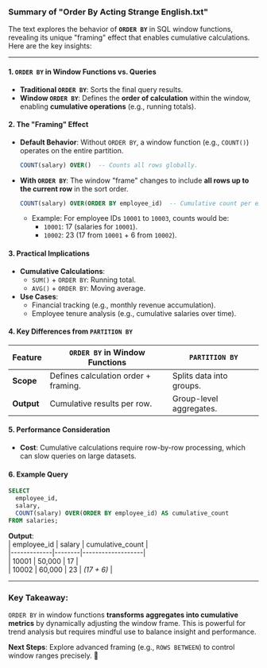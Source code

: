 ### Summary of "Order By Acting Strange English.txt"

The text explores the behavior of **`ORDER BY`** in SQL window functions, revealing its unique "framing" effect that enables cumulative calculations. Here are the key insights:

---

#### **1. `ORDER BY` in Window Functions vs. Queries**  
- **Traditional `ORDER BY`**: Sorts the final query results.  
- **Window `ORDER BY`**: Defines the **order of calculation** within the window, enabling **cumulative operations** (e.g., running totals).  

#### **2. The "Framing" Effect**  
- **Default Behavior**: Without `ORDER BY`, a window function (e.g., `COUNT()`) operates on the entire partition.  
  ```sql
  COUNT(salary) OVER()  -- Counts all rows globally.
  ```
- **With `ORDER BY`**: The window "frame" changes to include **all rows up to the current row** in the sort order.  
  ```sql
  COUNT(salary) OVER(ORDER BY employee_id)  -- Cumulative count per employee.
  ```
  - Example: For employee IDs `10001` to `10003`, counts would be:  
    - `10001`: 17 (salaries for `10001`).  
    - `10002`: 23 (17 from `10001` + 6 from `10002`).  

#### **3. Practical Implications**  
- **Cumulative Calculations**:  
  - `SUM()` + `ORDER BY`: Running total.  
  - `AVG()` + `ORDER BY`: Moving average.  
- **Use Cases**:  
  - Financial tracking (e.g., monthly revenue accumulation).  
  - Employee tenure analysis (e.g., cumulative salaries over time).  

#### **4. Key Differences from `PARTITION BY`**  
| Feature          | `ORDER BY` in Window Functions       | `PARTITION BY`               |  
|------------------|--------------------------------------|-------------------------------|  
| **Scope**        | Defines calculation order + framing. | Splits data into groups.      |  
| **Output**       | Cumulative results per row.          | Group-level aggregates.       |  

#### **5. Performance Consideration**  
- **Cost**: Cumulative calculations require row-by-row processing, which can slow queries on large datasets.  

#### **6. Example Query**  
```sql
SELECT 
  employee_id,
  salary,
  COUNT(salary) OVER(ORDER BY employee_id) AS cumulative_count
FROM salaries;
```
**Output**:  
| employee_id | salary | cumulative_count |  
|-------------|--------|-------------------|  
| 10001       | 50,000 | 17                |  
| 10002       | 60,000 | 23                | *(17 + 6)* |  

---

### **Key Takeaway**:  
`ORDER BY` in window functions **transforms aggregates into cumulative metrics** by dynamically adjusting the window frame. This is powerful for trend analysis but requires mindful use to balance insight and performance.  

**Next Steps**: Explore advanced framing (e.g., `ROWS BETWEEN`) to control window ranges precisely. 🚀